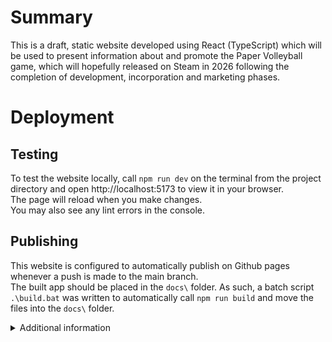 # Summary

This is a draft, static website developed using React (TypeScript) which will be used to present information about and promote the Paper Volleyball game, which will hopefully released on Steam in 2026 following the completion of development, incorporation and marketing phases.

# Deployment

## Testing
To test the website locally, call `npm run dev` on the terminal from the project directory and open http://localhost:5173 to view it in your browser.\
The page will reload when you make changes.\
You may also see any lint errors in the console.

## Publishing
This website is configured to automatically publish on Github pages whenever a push is made to the main branch.\
The built app should be placed in the `docs\` folder. As such, a batch script `.\build.bat` was written to automatically call `npm run build` and move the files into the `docs\` folder.


<details>
<summary>Additional information</summary>

# Appendix

This template provides a minimal setup to get React working in Vite with HMR and some ESLint rules.

Currently, two official plugins are available:

- [@vitejs/plugin-react](https://github.com/vitejs/vite-plugin-react/blob/main/packages/plugin-react/README.md) uses [Babel](https://babeljs.io/) for Fast Refresh
- [@vitejs/plugin-react-swc](https://github.com/vitejs/vite-plugin-react-swc) uses [SWC](https://swc.rs/) for Fast Refresh

## Expanding the ESLint configuration

If you are developing a production application, we recommend updating the configuration to enable type aware lint rules:

- Configure the top-level `parserOptions` property like this:

```js
export default tseslint.config({
  languageOptions: {
    // other options...
    parserOptions: {
      project: ['./tsconfig.node.json', './tsconfig.app.json'],
      tsconfigRootDir: import.meta.dirname,
    },
  },
})
```

- Replace `tseslint.configs.recommended` to `tseslint.configs.recommendedTypeChecked` or `tseslint.configs.strictTypeChecked`
- Optionally add `...tseslint.configs.stylisticTypeChecked`
- Install [eslint-plugin-react](https://github.com/jsx-eslint/eslint-plugin-react) and update the config:

```js
// eslint.config.js
import react from 'eslint-plugin-react'

export default tseslint.config({
  // Set the react version
  settings: { react: { version: '18.3' } },
  plugins: {
    // Add the react plugin
    react,
  },
  rules: {
    // other rules...
    // Enable its recommended rules
    ...react.configs.recommended.rules,
    ...react.configs['jsx-runtime'].rules,
  },
})
```

</details>